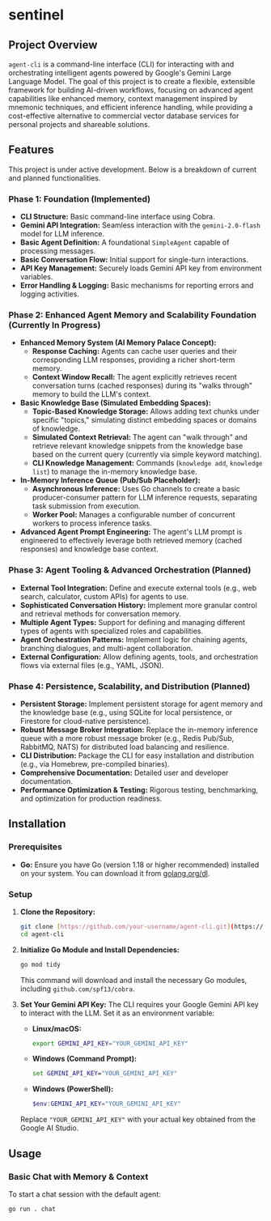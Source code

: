 # sentinel

## Project Overview

`agent-cli` is a command-line interface (CLI) for interacting with and orchestrating intelligent agents powered by Google's Gemini Large Language Model. The goal of this project is to create a flexible, extensible framework for building AI-driven workflows, focusing on advanced agent capabilities like enhanced memory, context management inspired by mnemonic techniques, and efficient inference handling, while providing a cost-effective alternative to commercial vector database services for personal projects and shareable solutions.

## Features

This project is under active development. Below is a breakdown of current and planned functionalities.

### Phase 1: Foundation (Implemented)

* **CLI Structure:** Basic command-line interface using Cobra.
* **Gemini API Integration:** Seamless interaction with the `gemini-2.0-flash` model for LLM inference.
* **Basic Agent Definition:** A foundational `SimpleAgent` capable of processing messages.
* **Basic Conversation Flow:** Initial support for single-turn interactions.
* **API Key Management:** Securely loads Gemini API key from environment variables.
* **Error Handling & Logging:** Basic mechanisms for reporting errors and logging activities.

### Phase 2: Enhanced Agent Memory and Scalability Foundation (Currently In Progress)

* **Enhanced Memory System (AI Memory Palace Concept):**
    * **Response Caching:** Agents can cache user queries and their corresponding LLM responses, providing a richer short-term memory.
    * **Context Window Recall:** The agent explicitly retrieves recent conversation turns (cached responses) during its "walks through" memory to build the LLM's context.
* **Basic Knowledge Base (Simulated Embedding Spaces):**
    * **Topic-Based Knowledge Storage:** Allows adding text chunks under specific "topics," simulating distinct embedding spaces or domains of knowledge.
    * **Simulated Context Retrieval:** The agent can "walk through" and retrieve relevant knowledge snippets from the knowledge base based on the current query (currently via simple keyword matching).
    * **CLI Knowledge Management:** Commands (`knowledge add`, `knowledge list`) to manage the in-memory knowledge base.
* **In-Memory Inference Queue (Pub/Sub Placeholder):**
    * **Asynchronous Inference:** Uses Go channels to create a basic producer-consumer pattern for LLM inference requests, separating task submission from execution.
    * **Worker Pool:** Manages a configurable number of concurrent workers to process inference tasks.
* **Advanced Agent Prompt Engineering:** The agent's LLM prompt is engineered to effectively leverage both retrieved memory (cached responses) and knowledge base context.

### Phase 3: Agent Tooling & Advanced Orchestration (Planned)

* **External Tool Integration:** Define and execute external tools (e.g., web search, calculator, custom APIs) for agents to use.
* **Sophisticated Conversation History:** Implement more granular control and retrieval methods for conversation memory.
* **Multiple Agent Types:** Support for defining and managing different types of agents with specialized roles and capabilities.
* **Agent Orchestration Patterns:** Implement logic for chaining agents, branching dialogues, and multi-agent collaboration.
* **External Configuration:** Allow defining agents, tools, and orchestration flows via external files (e.g., YAML, JSON).

### Phase 4: Persistence, Scalability, and Distribution (Planned)

* **Persistent Storage:** Implement persistent storage for agent memory and the knowledge base (e.g., using SQLite for local persistence, or Firestore for cloud-native persistence).
* **Robust Message Broker Integration:** Replace the in-memory inference queue with a more robust message broker (e.g., Redis Pub/Sub, RabbitMQ, NATS) for distributed load balancing and resilience.
* **CLI Distribution:** Package the CLI for easy installation and distribution (e.g., via Homebrew, pre-compiled binaries).
* **Comprehensive Documentation:** Detailed user and developer documentation.
* **Performance Optimization & Testing:** Rigorous testing, benchmarking, and optimization for production readiness.

## Installation

### Prerequisites

* **Go:** Ensure you have Go (version 1.18 or higher recommended) installed on your system. You can download it from [golang.org/dl](https://golang.org/dl/).

### Setup

1.  **Clone the Repository:**
    ```bash
    git clone [https://github.com/your-username/agent-cli.git](https://github.com/your-username/agent-cli.git) # Replace with your repo URL
    cd agent-cli
    ```
2.  **Initialize Go Module and Install Dependencies:**
    ```bash
    go mod tidy
    ```
    This command will download and install the necessary Go modules, including `github.com/spf13/cobra`.
3.  **Set Your Gemini API Key:**
    The CLI requires your Google Gemini API key to interact with the LLM. Set it as an environment variable:

    * **Linux/macOS:**
        ```bash
        export GEMINI_API_KEY="YOUR_GEMINI_API_KEY"
        ```
    * **Windows (Command Prompt):**
        ```cmd
        set GEMINI_API_KEY="YOUR_GEMINI_API_KEY"
        ```
    * **Windows (PowerShell):**
        ```powershell
        $env:GEMINI_API_KEY="YOUR_GEMINI_API_KEY"
        ```
    Replace `"YOUR_GEMINI_API_KEY"` with your actual key obtained from the Google AI Studio.

## Usage

### Basic Chat with Memory & Context

To start a chat session with the default agent:

```bash
go run . chat
